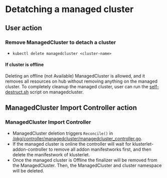 # Detatching a managed cluster

## User action

### Remove ManagedCluster to detach a cluster

- `kubectl delete managedcluster <cluster-name>`

#### If cluster is offline

Deleting an offline (not Available) ManagedCluster is allowed, and it removes all resources on hub without removing anything on the managed cluster. To completely cleanup the managed cluster, user can run the [self-destruct.sh](https://github.com/open-cluster-management/klusterlet-addon-controller/blob/master/hack/self-destruct.sh) script on managedcluster.

## ManagedCluster Import Controller action

###  ManagedCluster Import Controller

- ManagedCluster deletion triggers `Reconcile()` in [/pkg/controller/managedcluster/managedcluster_controller.go](https://github.com/open-cluster-management/managedcluster-import-controller/blob/master/pkg/controller/managedcluster/managedcluster_controller.go).
- If the managed cluster is online the controller will wait for klusterlet-addon-controller to remove all addon manifestworks first, and then delete the manifestwork of klusterlet.
- Once the managed cluster is Offline the finalizer will be removed from the ManagedCluster. Then, the ManagedCluster and cluster namespace will be deleted.
